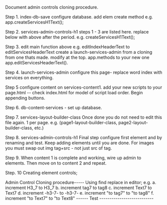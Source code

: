 Document admin controls cloning procedure.

Step 1. index-db-save configure database.
add elem create method e.g.
app.createServicesH1Text();

Step 2. services-admin-controls-h1 steps 1 - 3 are listed here.
replace below with above after the period.
e.g. createServicesH1Text();

Step 3. 
edit main function above e.g. editIndexHeaderText to editServicesHeaderText
create a launch-services-admin from a cloning from one thats made.
modify at the top. app.methods to your new one app.editServicesHeaderText().

Step 4.
launch-services-admin
configure this page- replace word index with services on everything.

Step 5
configure content on services-content1.
add your new scripts to your page.html -- check index.html for model of script load order.
Begin appending buttons.

Step 6.
db-content-services - set up database.

Step 7. 
services-layout-builder-class
Once done you do not need to edit this file again. 1 per page.
e.g. 
(page1-layout-builder-class, page2-layout-builder-class, etc.)

Step 8. 
services-admin-controls-h1
Final step configure first element and by renaming and test.
Keep adding elements until you are done.
For images you must swap out img tag+src - not just src of tag.

Step 9.
When content 1 is complete and working, wire up admin to elements.
Then move on to content 2 and repeat.

Step. 10
Creating element controls;

Admin Control Cloning procedure-----
Using find replace in editor;
e.g.
a. increment H3_7 to H3_7
b. increment tag7 to tag8
c. increment Text7 to Text7
d. increment -h3-7- to -h3-7-
e. increment "to tag7" to "to tag8"
f. increment "to Text7" to "to Text8"
------     Test    ---------------------------